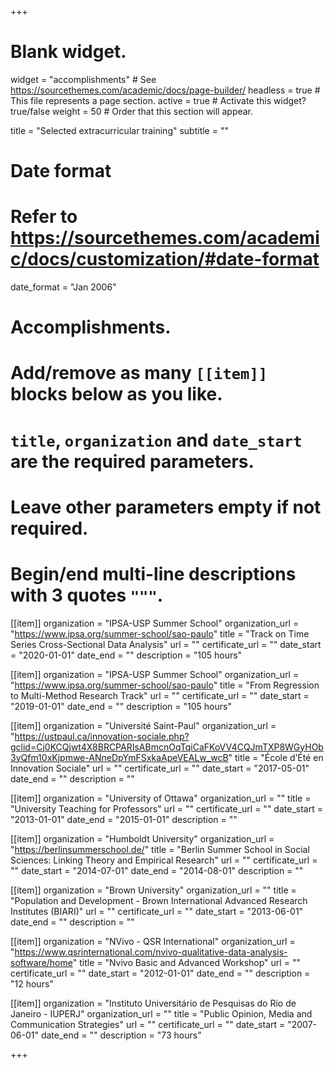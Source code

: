 +++
# Blank widget.
widget = "accomplishments"  # See https://sourcethemes.com/academic/docs/page-builder/
headless = true  # This file represents a page section.
active = true  # Activate this widget? true/false
weight = 50  # Order that this section will appear.

title = "Selected extracurricular training"
subtitle = ""

# Date format
#   Refer to https://sourcethemes.com/academic/docs/customization/#date-format
date_format = "Jan 2006"

# Accomplishments.
#   Add/remove as many `[[item]]` blocks below as you like.
#   `title`, `organization` and `date_start` are the required parameters.
#   Leave other parameters empty if not required.
#   Begin/end multi-line descriptions with 3 quotes `"""`.

[[item]]
  organization = "IPSA-USP Summer School"
  organization_url = "https://www.ipsa.org/summer-school/sao-paulo"
  title = "Track on Time Series Cross-Sectional Data Analysis"
  url = ""
  certificate_url = ""
  date_start = "2020-01-01"
  date_end = ""
  description = "105 hours"

[[item]]
  organization = "IPSA-USP Summer School"
  organization_url = "https://www.ipsa.org/summer-school/sao-paulo"
  title = "From Regression to Multi-Method Research Track"
  url = ""
  certificate_url = ""
  date_start = "2019-01-01"
  date_end = ""
  description = "105 hours"
  
[[item]]
  organization = "Université Saint-Paul"
  organization_url = "https://ustpaul.ca/innovation-sociale.php?gclid=Cj0KCQjwt4X8BRCPARIsABmcnOqTqiCaFKoVV4CQJmTXP8WGyHOb3yQfm10xKjpmwe-ANneDpYmFSxkaApeVEALw_wcB"
  title = "École d’Été en Innovation Sociale"
  url = ""
  certificate_url = ""
  date_start = "2017-05-01"
  date_end = ""
  description = ""

[[item]]
  organization = "University of Ottawa"
  organization_url = ""
  title = "University Teaching for Professors"
  url = ""
  certificate_url = ""
  date_start = "2013-01-01"
  date_end = "2015-01-01"
  description = ""
  
[[item]]
  organization = "Humboldt University"
  organization_url = "https://berlinsummerschool.de/"
  title = "Berlin Summer School in Social Sciences: Linking Theory and Empirical Research"
  url = ""
  certificate_url = ""
  date_start = "2014-07-01"
  date_end = "2014-08-01"
  description = ""

[[item]]
  organization = "Brown University"
  organization_url = ""
  title = "Population and Development - Brown International Advanced Research Institutes (BIARI)"
  url = ""
  certificate_url = ""
  date_start = "2013-06-01"
  date_end = ""
  description = ""
  
[[item]]
  organization = "NVivo - QSR International"
  organization_url = "https://www.qsrinternational.com/nvivo-qualitative-data-analysis-software/home"
  title = "Nvivo Basic and Advanced Workshop"
  url = ""
  certificate_url = ""
  date_start = "2012-01-01"
  date_end = ""
  description = "12 hours"
  
  [[item]]
  organization = "Instituto Universitário de Pesquisas do Rio de Janeiro - IUPERJ"
  organization_url = ""
  title = "Public Opinion, Media and Communication Strategies"
  url = ""
  certificate_url = ""
  date_start = "2007-06-01"
  date_end = ""
  description = "73 hours"
  
  
+++

